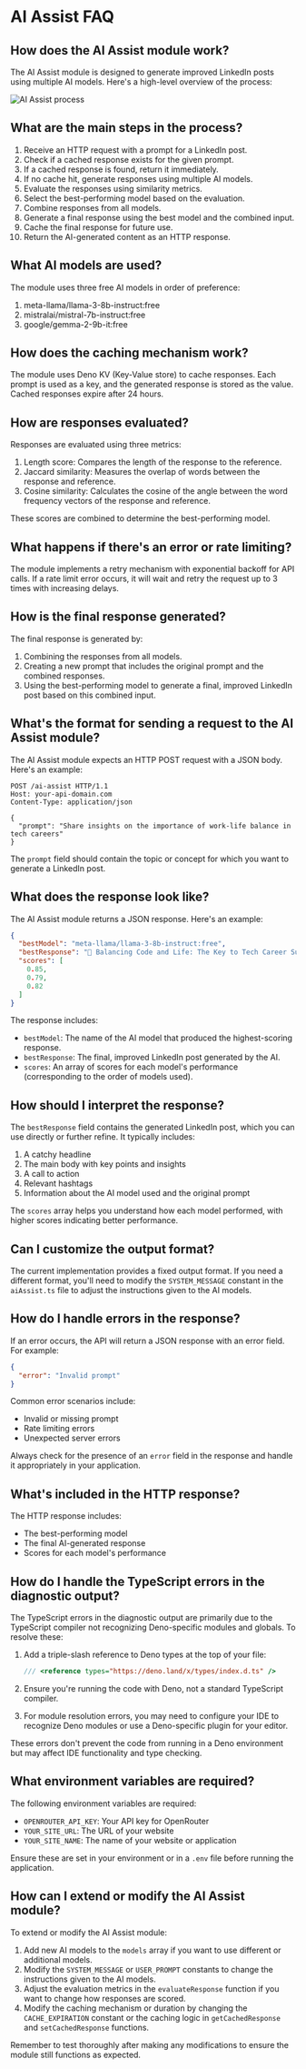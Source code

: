 # AI Assist FAQ

## How does the AI Assist module work?

The AI Assist module is designed to generate improved LinkedIn posts using multiple AI models. Here's a high-level overview of the process:

![AI Assist process](https://github.com/ceroberoz/inEditor/blob/meong/ai-assist-process.png "AI Assist process flow")

## What are the main steps in the process?

1. Receive an HTTP request with a prompt for a LinkedIn post.
2. Check if a cached response exists for the given prompt.
3. If a cached response is found, return it immediately.
4. If no cache hit, generate responses using multiple AI models.
5. Evaluate the responses using similarity metrics.
6. Select the best-performing model based on the evaluation.
7. Combine responses from all models.
8. Generate a final response using the best model and the combined input.
9. Cache the final response for future use.
10. Return the AI-generated content as an HTTP response.

## What AI models are used?

The module uses three free AI models in order of preference:
1. meta-llama/llama-3-8b-instruct:free
2. mistralai/mistral-7b-instruct:free
3. google/gemma-2-9b-it:free

## How does the caching mechanism work?

The module uses Deno KV (Key-Value store) to cache responses. Each prompt is used as a key, and the generated response is stored as the value. Cached responses expire after 24 hours.

## How are responses evaluated?

Responses are evaluated using three metrics:
1. Length score: Compares the length of the response to the reference.
2. Jaccard similarity: Measures the overlap of words between the response and reference.
3. Cosine similarity: Calculates the cosine of the angle between the word frequency vectors of the response and reference.

These scores are combined to determine the best-performing model.

## What happens if there's an error or rate limiting?

The module implements a retry mechanism with exponential backoff for API calls. If a rate limit error occurs, it will wait and retry the request up to 3 times with increasing delays.

## How is the final response generated?

The final response is generated by:
1. Combining the responses from all models.
2. Creating a new prompt that includes the original prompt and the combined responses.
3. Using the best-performing model to generate a final, improved LinkedIn post based on this combined input.

## What's the format for sending a request to the AI Assist module?

The AI Assist module expects an HTTP POST request with a JSON body. Here's an example:

```http
POST /ai-assist HTTP/1.1
Host: your-api-domain.com
Content-Type: application/json

{
  "prompt": "Share insights on the importance of work-life balance in tech careers"
}
```

The `prompt` field should contain the topic or concept for which you want to generate a LinkedIn post.

## What does the response look like?

The AI Assist module returns a JSON response. Here's an example:

```json
{
  "bestModel": "meta-llama/llama-3-8b-instruct:free",
  "bestResponse": "🌟 Balancing Code and Life: The Key to Tech Career Success\n\nIn the fast-paced world of technology, it's easy to get caught up in the never-ending cycle of coding, debugging, and shipping. But here's a truth bomb: your best work comes when you're at your best self.\n\n🧘‍♂️ Why work-life balance matters in tech:\n• Prevents burnout and boosts creativity\n• Improves problem-solving skills\n• Enhances overall job satisfaction\n• Leads to better physical and mental health\n\nRemember, you're not just a developer – you're a human being with passions, relationships, and a life outside your IDE.\n\n💡 Pro tip: Set boundaries, prioritize self-care, and make time for activities that recharge you. Your code (and your future self) will thank you.\n\nWhat's your go-to method for maintaining work-life balance in your tech career? Share your tips in the comments!\n\n#TechLifeBalance #CareerWellness #DeveloperLifestyle\n\nAI model used: meta-llama/llama-3-8b-instruct:free\nUser prompt: Share insights on the importance of work-life balance in tech careers",
  "scores": [
    0.85,
    0.79,
    0.82
  ]
}
```

The response includes:
- `bestModel`: The name of the AI model that produced the highest-scoring response.
- `bestResponse`: The final, improved LinkedIn post generated by the AI.
- `scores`: An array of scores for each model's performance (corresponding to the order of models used).

## How should I interpret the response?

The `bestResponse` field contains the generated LinkedIn post, which you can use directly or further refine. It typically includes:

1. A catchy headline
2. The main body with key points and insights
3. A call to action
4. Relevant hashtags
5. Information about the AI model used and the original prompt

The `scores` array helps you understand how each model performed, with higher scores indicating better performance.

## Can I customize the output format?

The current implementation provides a fixed output format. If you need a different format, you'll need to modify the `SYSTEM_MESSAGE` constant in the `aiAssist.ts` file to adjust the instructions given to the AI models.

## How do I handle errors in the response?

If an error occurs, the API will return a JSON response with an error field. For example:

```json
{
  "error": "Invalid prompt"
}
```

Common error scenarios include:
- Invalid or missing prompt
- Rate limiting errors
- Unexpected server errors

Always check for the presence of an `error` field in the response and handle it appropriately in your application.

## What's included in the HTTP response?

The HTTP response includes:
- The best-performing model
- The final AI-generated response
- Scores for each model's performance

## How do I handle the TypeScript errors in the diagnostic output?

The TypeScript errors in the diagnostic output are primarily due to the TypeScript compiler not recognizing Deno-specific modules and globals. To resolve these:

1. Add a triple-slash reference to Deno types at the top of your file:
   ```typescript
   /// <reference types="https://deno.land/x/types/index.d.ts" />
   ```

2. Ensure you're running the code with Deno, not a standard TypeScript compiler.

3. For module resolution errors, you may need to configure your IDE to recognize Deno modules or use a Deno-specific plugin for your editor.

These errors don't prevent the code from running in a Deno environment but may affect IDE functionality and type checking.

## What environment variables are required?

The following environment variables are required:
- `OPENROUTER_API_KEY`: Your API key for OpenRouter
- `YOUR_SITE_URL`: The URL of your website
- `YOUR_SITE_NAME`: The name of your website or application

Ensure these are set in your environment or in a `.env` file before running the application.

## How can I extend or modify the AI Assist module?

To extend or modify the AI Assist module:

1. Add new AI models to the `models` array if you want to use different or additional models.
2. Modify the `SYSTEM_MESSAGE` or `USER_PROMPT` constants to change the instructions given to the AI models.
3. Adjust the evaluation metrics in the `evaluateResponse` function if you want to change how responses are scored.
4. Modify the caching mechanism or duration by changing the `CACHE_EXPIRATION` constant or the caching logic in `getCachedResponse` and `setCachedResponse` functions.

Remember to test thoroughly after making any modifications to ensure the module still functions as expected.
